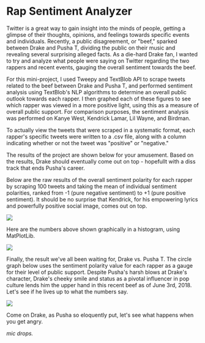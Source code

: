 # Rap Sentiment Analyzer
Twitter is a great way to gain insight into the minds of people, getting a glimpse of their thoughts, opinions, and feelings towards specific events and individuals. Recently, a public disagreement, or "beef," sparked between Drake and Pusha T, dividing the public on their music and revealing several surprising alleged facts. As a die-hard Drake fan, I wanted to try and analyze what people were saying on Twitter regarding the two rappers and recent events, gauging the overall sentiment towards the beef.

For this mini-project, I used Tweepy and TextBlob API to scrape tweets related to the beef between Drake and Pusha T, and performed sentiment analysis using TextBlob's NLP algorithms to determine an overall public outlook towards each rapper. I then graphed each of these figures to see which rapper was viewed in a more positive light, using this as a measure of overall public support. For comparison purposes, the sentiment analysis was performed on Kanye West, Kendrick Lamar, Lil Wayne, and Birdman. 

To actually view the tweets that were scraped in a systematic format, each rapper's specific tweets were written to a .csv file, along with a column indicating whether or not the tweet was "positive" or "negative." 

The results of the project are shown below for your amusement. Based on the results, Drake should eventually come out on top - hopefullt with a diss track that ends Pusha's career.

Below are the raw results of the overall sentiment polarity for each rapper by scraping 100 tweets and taking the mean of individual sentiment polarities, ranked from -1 (pure negative sentiment) to +1 (pure positive sentiment). It should be no surprise that Kendrick, for his empowering lyrics and powerfully positive social image, comes out on top. 

![](https://github.com/parthematics/RapSentimentAnalyzer/blob/master/Screen%20Shot%202018-06-03%20at%207.07.07%20PM.png)

Here are the numbers above shown graphically in a histogram, using MatPlotLib.

![](https://github.com/parthematics/RapSentimentAnalyzer/blob/master/Screen%20Shot%202018-06-03%20at%207.07.27%20PM.png)

Finally, the result we've all been waiting for, Drake vs. Pusha T. The circle graph below uses the sentiment polarity value for each rapper as a gauge for their level of public support. Despite Pusha's harsh blows at Drake's character, Drake's cheeky smile and status as a pivotal influencer in pop culture lends him the upper hand in this recent beef as of June 3rd, 2018. Let's see if he lives up to what the numbers say.

![](https://github.com/parthematics/RapSentimentAnalyzer/blob/master/Screen%20Shot%202018-06-03%20at%207.07.16%20PM.png)

Come on Drake, as Pusha so eloquently put, let's see what happens when you get angry.

*mic drops.*
